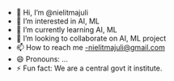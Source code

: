 - 👋 Hi, I’m @nielitmajuli
- 👀 I’m interested in AI, ML
- 🌱 I’m currently learning AI, ML
- 💞️ I’m looking to collaborate on AI, ML project
- 📫 How to reach me -nielitmajuli@gmail.com
- 😄 Pronouns: ...
- ⚡ Fun fact: We are a central govt it institute. 

<!---
nielitmajuli/nielitmajuli is a ✨ special ✨ repository because its `README.md` (this file) appears on your GitHub profile.
You can click the Preview link to take a look at your changes.
--->

